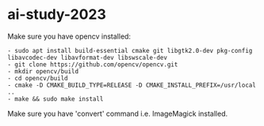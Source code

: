 # ai-study-2023

Make sure you have opencv installed:
```
- sudo apt install build-essential cmake git libgtk2.0-dev pkg-config libavcodec-dev libavformat-dev libswscale-dev
- git clone https://github.com/opencv/opencv.git
- mkdir opencv/build
- cd opencv/build
- cmake -D CMAKE_BUILD_TYPE=RELEASE -D CMAKE_INSTALL_PREFIX=/usr/local ..
- make && sudo make install
```

Make sure you have 'convert' command i.e. ImageMagick installed.


